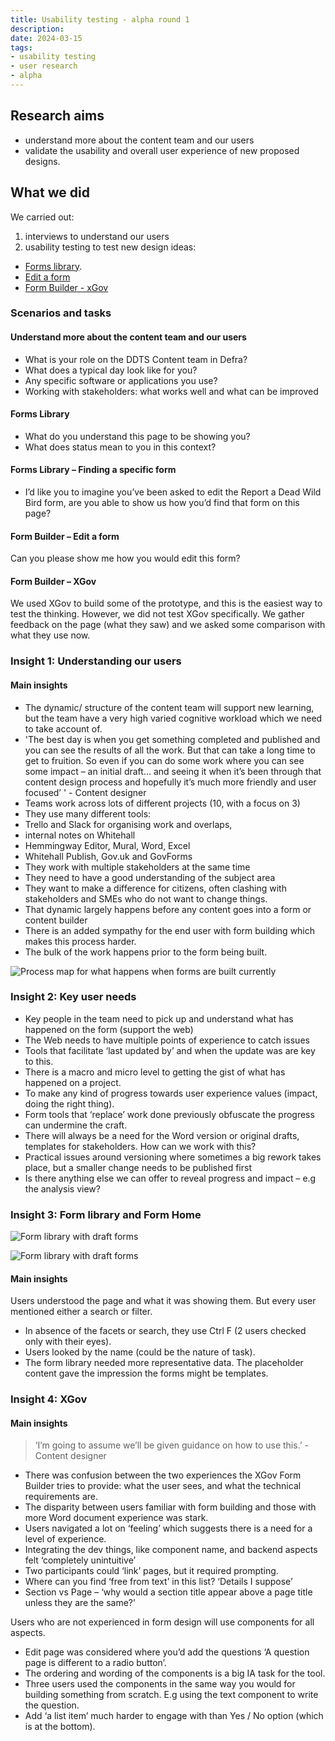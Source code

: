 ```yaml
---
title: Usability testing - alpha round 1
description:
date: 2024-03-15
tags:
- usability testing
- user research
- alpha
---
```


## Research aims
- understand more about the content team and our users
- validate the usability and overall user experience of new proposed designs.

## What we did
We carried out:

1. interviews to understand our users
2. usability testing to test new design ideas:

- [Forms library](http://defra-forms-mvp-prototype-6c025bd15252.herokuapp.com/library).
- [Edit a form](https://designer.forms.cyb.dev/app/designer/user-research-test)
- [Form Builder - xGov](https://www.figma.com/proto/1A9Tthy0CJeqp2rGNSKRjH/Defra-Form-Builder-flows?type=design&node-id=2014-116998&t=bdtb4pOB9WsYhrNs-1&scaling=contain&page-id=1330%3A51984&mode=design)

### Scenarios and tasks

#### Understand more about the content team and our users
- What is your role on the DDTS Content team in Defra?
- What does a typical day look like for you?
- Any specific software or applications you use?
- Working with stakeholders: what works well and what can be improved

#### Forms Library
- What do you understand this page to be showing you?
- What does status mean to you in this context?

#### Forms Library – Finding a specific form
- I’d like you to imagine you’ve been asked to edit the Report a Dead Wild Bird form, are you able to show us how you’d find that form on this page?

#### Form Builder – Edit a form
Can you please show me how you would edit this form?

#### Form Builder – XGov
We used XGov to build some of the prototype, and this is the easiest way to test the thinking. However, we did not test XGov specifically.
We gather feedback on the page (what they saw) and we asked some comparison with what they use now.

### Insight 1: Understanding our users

#### Main insights
- The dynamic/ structure of the content team will support new learning, but the team have a very high varied cognitive workload which we need to take account of.
- 'The best day is when you get something completed and published and you can see the results of all the work. But that can take a long time to get to fruition. So even if you can do some work where you can see some impact – an initial draft… and seeing it when it’s been through that content design process and hopefully it’s much more friendly and user focused’ ' - Content designer
- Teams work across lots of different projects (10, with a focus on 3)
- They use many different tools:
- Trello and Slack for organising work and overlaps,
- internal notes on Whitehall
- Hemmingway Editor, Mural, Word, Excel
- Whitehall Publish, Gov.uk and GovForms
- They work with multiple stakeholders at the same time
- They need to have a good understanding of the subject area
- They want to make a difference for citizens, often clashing with stakeholders and SMEs who do not want to change things.
- That dynamic largely happens before any content goes into a form or content builder
- There is an added sympathy for the end user with form building which makes this process harder.
- The bulk of the work happens prior to the form being built.

![Process map for what happens when forms are built currently](01.png "Process map for what happens when forms are built currently.")


### Insight 2: Key user needs

- Key people in the team need to pick up and understand what has happened on the form (support the web)
- The Web needs to have multiple points of experience to catch issues
- Tools that facilitate ‘last updated by’ and when the update was are key to this.
- There is a macro and micro level to getting the gist of what has happened on a project.
- To make any kind of progress towards user experience values (impact, doing the right thing).
- Form tools that ‘replace’ work done previously obfuscate the progress can undermine the craft.
- There will always be a need for the Word version or original drafts, templates for stakeholders. How can we work with this?
- Practical issues around versioning where sometimes a big rework takes place, but a smaller change needs to be published first
- Is there anything else we can offer to reveal progress and impact – e.g the analysis view?

### Insight 3: Form library and Form Home

![Form library with draft forms](02.png "Form library with draft forms.")

![Form library with draft forms](03.png "Form library with published and draft forms.")


#### Main insights
Users understood the page and what it was showing them. But every user mentioned either a search or filter.
- In absence of the facets or search, they use Ctrl F (2 users checked only with their eyes).
- Users looked by the name (could be the nature of task).
- The form library needed more representative data. The placeholder content gave the impression the forms might be templates.

### Insight 4: XGov
#### Main insights

> ‘I’m going to assume we’ll be given guidance on how to use this.’ - Content designer
- There was confusion between the two experiences the XGov Form Builder tries to provide: what the user sees, and what the technical requirements are.
- The disparity between users familiar with form building and those with more Word document experience was stark.
- Users navigated a lot on ‘feeling’ which suggests there is a need for a level of experience.
- Integrating the dev things, like component name, and backend aspects felt ‘completely unintuitive’
- Two participants could ‘link’ pages, but it required prompting.
- Where can you find ‘free from text’ in this list? ‘Details I suppose’
- Section vs Page – ‘why would a section title appear above a page title unless they are the same?’

Users who are not experienced in form design will use components for all aspects.
- Edit page was considered where you’d add the questions ‘A question page is different to a radio button’.
- The ordering and wording of the components is a big IA task for the tool.
- Three users used the components in the same way you would for building something from scratch. E.g using the text component to write the question.
- Add ‘a list item’ much harder to engage with than Yes / No option (which is at the bottom).

